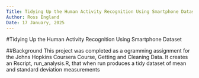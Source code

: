 ```yaml
---
Title: Tidying Up the Human Activity Recognition Using Smartphone Dataset
Author: Ross England
Date: 17 January, 2025
---
```



#Tidying Up the Human Activity Recognition Using Smartphone Dataset

##Background
This project was completed as a ogramming assignment for the Johns Hopkins 
Coursera Course, Getting and Cleaning Data. It creates an Rscript, run_analysis.R,
that when run produces a tidy dataset of mean and standard deviation measurements 



